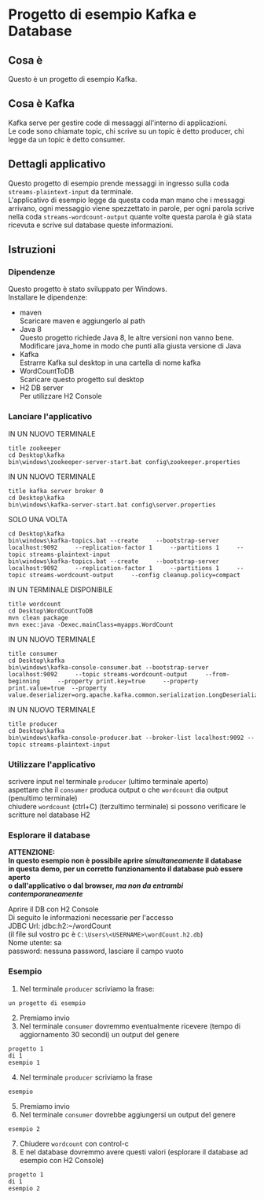 # Progetto di esempio Kafka e Database
## Cosa è
Questo è un progetto di esempio Kafka. 
## Cosa è Kafka
Kafka serve per gestire code di messaggi all'interno di applicazioni.  
Le code sono chiamate topic, chi scrive su un topic è detto producer, chi legge da un topic è detto consumer.  
## Dettagli applicativo
Questo progetto di esempio prende messaggi in ingresso sulla coda `streams-plaintext-input` da terminale.  
L'applicativo di esempio legge da questa coda man mano che i messaggi arrivano, ogni messaggio viene spezzettato in parole, per ogni parola scrive nella coda `streams-wordcount-output` quante volte questa parola è già stata ricevuta e scrive sul database queste informazioni.
## Istruzioni
### Dipendenze
Questo progetto è stato sviluppato per Windows.  
Installare le dipendenze:  
- maven  
Scaricare maven e aggiungerlo al path  
- Java 8  
Questo progetto richiede Java 8, le altre versioni non vanno bene.  
Modificare java_home in modo che punti alla giusta versione di Java  
- Kafka  
Estrarre Kafka sul desktop in una cartella di nome kafka
- WordCountToDB  
Scaricare questo progetto sul desktop  
- H2 DB server  
Per utilizzare H2 Console
### Lanciare l'applicativo
IN UN NUOVO TERMINALE
```
title zookeeper
cd Desktop\kafka
bin\windows\zookeeper-server-start.bat config\zookeeper.properties
```

IN UN NUOVO TERMINALE
```
title kafka server broker 0
cd Desktop\kafka
bin\windows\kafka-server-start.bat config\server.properties
```

SOLO UNA VOLTA
```
cd Desktop\kafka
bin\windows\kafka-topics.bat --create     --bootstrap-server localhost:9092     --replication-factor 1     --partitions 1     --topic streams-plaintext-input
bin\windows\kafka-topics.bat --create     --bootstrap-server localhost:9092     --replication-factor 1     --partitions 1     --topic streams-wordcount-output     --config cleanup.policy=compact
```

IN UN TERMINALE DISPONIBILE
```
title wordcount
cd Desktop\WordCountToDB
mvn clean package
mvn exec:java -Dexec.mainClass=myapps.WordCount
```

IN UN NUOVO TERMINALE
```
title consumer
cd Desktop\kafka
bin\windows\kafka-console-consumer.bat --bootstrap-server localhost:9092     --topic streams-wordcount-output     --from-beginning     --property print.key=true     --property print.value=true  --property value.deserializer=org.apache.kafka.common.serialization.LongDeserializer
```

IN UN NUOVO TERMINALE
```
title producer
cd Desktop\kafka
bin\windows\kafka-console-producer.bat --broker-list localhost:9092 --topic streams-plaintext-input
```
### Utilizzare l'applicativo
scrivere input nel terminale `producer` (ultimo terminale aperto)  
aspettare che il `consumer` produca output o che `wordcount` dia output (penultimo terminale)  
chiudere `wordcount` (ctrl+C)  (terzultimo terminale)
si possono verificare le scritture nel database H2  

### Esplorare il database
**ATTENZIONE:  
In questo esempio non è possibile aprire _simultaneamente_ il database  
in questa demo, per un corretto funzionamento il database può essere aperto  
o dall'applicativo o dal browser, _ma non da entrambi contemporaneamente_**

Aprire il DB con H2 Console  
Di seguito le informazioni necessarie per l'accesso  
JDBC Url: jdbc:h2:~/wordCount  
(il file sul vostro pc è `C:\Users\<USERNAME>\wordCount.h2.db`)  
Nome utente: sa  
password: nessuna password, lasciare il campo vuoto

### Esempio
1. Nel terminale `producer` scriviamo la frase:
```
un progetto di esempio
```
2. Premiamo invio
3. Nel terminale `consumer` dovremmo eventualmente ricevere (tempo di aggiornamento 30 secondi) un output del genere
```
progetto 1
di 1
esempio 1
```
4. Nel terminale `producer` scriviamo la frase
```
esempio
```
5. Premiamo invio
6. Nel terminale `consumer` dovrebbe aggiungersi un output del genere
```
esempio 2
```
7. Chiudere `wordcount` con control-c
8. E nel database dovremmo avere questi valori (esplorare il database ad esempio con H2 Console)
```
progetto 1
di 1
esempio 2
```
